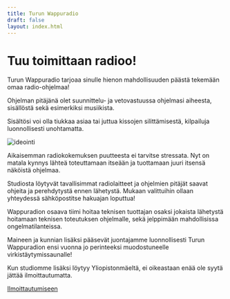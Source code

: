 ```yaml
---
title: Turun Wappuradio
draft: false
layout: index.html
---
```


# Tuu toimittaan radioo!

Turun Wappuradio tarjoaa sinulle hienon mahdollisuuden päästä tekemään omaa radio-ohjelmaa! 

Ohjelman pitäjänä olet suunnittelu- ja vetovastuussa ohjelmasi aiheesta, sisällöstä sekä esimerkiksi musiikista.

Sisältösi voi olla tiukkaa asiaa tai juttua kissojen silittämisestä, kilpailuja luonnollisesti unohtamatta.

<div class="ImageContainer">
<img alt="ideointi" src="/wapuradio.jpg" />
</div>

Aikaisemman radiokokemuksen puutteesta ei tarvitse stressata. Nyt on matala kynnys lähteä toteuttamaan itseään ja tuottamaan juuri itsensä näköistä ohjelmaa.

Studiosta löytyvät tavallisimmat radiolaitteet ja ohjelmien pitäjät saavat ohjeita ja perehdytystä ennen lähetystä. Mukaan valittuihin ollaan yhteydessä sähköpostitse hakuajan loputtua!

Wappuradion osaava tiimi hoitaa teknisen tuottajan osaksi jokaista lähetystä hoitamaan teknisen toteutuksen ohjelmalle, sekä jelppimään mahdollisissa ongelmatilanteissa.

Maineen ja kunnian lisäksi pääsevät juontajamme luonnollisesti Turun Wappuradion ensi vuonna jo perinteeksi muodostuneelle virkistäytymissaunalle!

Kun studiomme lisäksi löytyy Yliopistonmäeltä, ei oikeastaan enää ole syytä jättää ilmoittautumatta.

<div class="ButtonContainer">
  <a target="_blank" href="https://docs.google.com/forms/d/e/1FAIpQLSc31k3F5wsiqGsSPAShgZXXIamzer0y1gXy1D4_wU66CT8M7A/viewform">Ilmoittautumiseen</a>
</div>

